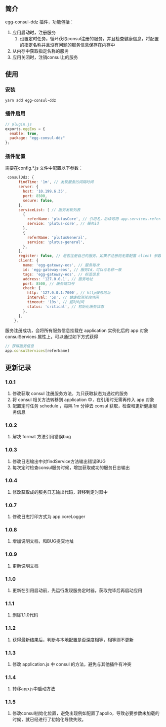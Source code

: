 ## 简介
egg-consul-ddz 插件，功能包括：
1. 应用启动时，注册服务
    1. 设置定时任务，循环获取consul注册的服务，并且检查健康信息，将配置的指定名称并且没有问题的服务信息保存在内存中
2. 从内存中获取指定名称的服务
3. 应用关闭时，注销consul上的服务

## 使用
### 安装
```
yarn add egg-consul-ddz
```

### 插件启用
```js
// plugin.js
exports.eggEos = {
  enable: true,
  package: "egg-consul-ddz"
};
```

### 插件配置
需要在config.*.js 文件中配置以下参数：
```js
 consulDdz: {
      findTime: '1m', // 发现服务的间隔时间
      server: {
        host: '10.199.6.35',
        port: 8500,
        secure: false,
      },
      serviceList: [ // 服务发现列表
        {
          referName: 'plutusCore', // 引用名，后续可用 app.services.referName 访问服务
          service: 'plutus-core', // 服务id
        },
        {
          referName: 'plutusGeneral',
          service: 'plutus-general',
        },
      ],
      register: false, // 是否注册自己的服务，如果不注册则无需配置 client 参数
      client: {
        name: 'egg-gateway-eos', // 服务每次
        id: 'egg-gateway-eos', // 服务Id，可以与名称一致
        tags: 'egg-gateway-eos', // 标签信息
        address: '127.0.0.1', // 服务地址
        port: 8500, // 服务端口号
        check: {
          http: '127.0.0.1:7000', // http服务地址
          interval: '5s', // 健康检测轮询时间
          timeout: '10s', // 超时时间
          status: 'critical', // 初始化服务状态
        },
      },
    },
```

服务注册成功，会将所有服务信息挂载在 application 实例化后的 app 对象 consulServices 属性上，可以通过如下方式获得
```js
// 获得服务信息
app.consulServices[referName] 
```

## 更新记录
### 1.0.1
1. 修改获取 consul 注册服务方法，为只获取状态为通过的服务
2. 将 consul 相关方法转移到 application 中，在引用时无需再传入 app 对象
3. 配置定时任务 schedule ，每隔 1m 分钟去 consul 获取，检查和更新健康服务信息 

### 1.0.2
1. 解决 format 方法引用错误bug

### 1.0.3
1. 修改日志输出中对findService方法输出错误BUG
2. 每次定时检查consul服务时候，增加获取成功的服务日志输出

### 1.0.4
1. 修改获取成的服务日志输出代码，转移到定时器中

### 1.0.7
1. 修改日志打印方式为 app.coreLogger

### 1.0.8
1. 增加说明文档，和BUG提交地址

### 1.0.9
1. 更新说明文档

### 1.1.0
1. 更新在引用启动前，先运行发现服务定时器，获取完毕后再启动应用

### 1.1.1
1. 删除1.1.0代码

### 1.1.2
1. 获得最新结果后，判断与本地配置是否深度相等，相等则不更新

### 1.1.3
1. 修改 application.js 中 consul 的方法，避免与其他插件有冲突

### 1.1.4
1. 转移app.js中启动方法

### 1.1.5
1. 修改consul初始化位置，避免出现例如配置了apollo，导致必要参数未加载的时候，就已经进行了初始化导致失败。
